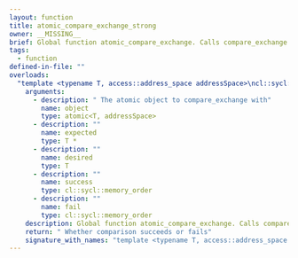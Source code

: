 ```yaml
---
layout: function
title: atomic_compare_exchange_strong
owner: __MISSING__
brief: Global function atomic_compare_exchange. Calls compare_exchange on SYCL atomic object.
tags:
  - function
defined-in-file: ""
overloads:
  "template <typename T, access::address_space addressSpace>\ncl::sycl::cl_bool atomic_compare_exchange_strong(atomic<T, addressSpace>, T *, T, cl::sycl::memory_order, cl::sycl::memory_order)":
    arguments:
      - description: " The atomic object to compare_exchange with"
        name: object
        type: atomic<T, addressSpace>
      - description: ""
        name: expected
        type: T *
      - description: ""
        name: desired
        type: T
      - description: ""
        name: success
        type: cl::sycl::memory_order
      - description: ""
        name: fail
        type: cl::sycl::memory_order
    description: Global function atomic_compare_exchange. Calls compare_exchange on SYCL atomic object.
    return: " Whether comparison succeeds or fails"
    signature_with_names: "template <typename T, access::address_space addressSpace>\ncl::sycl::cl_bool atomic_compare_exchange_strong(atomic<T, addressSpace> object, T * expected, T desired, cl::sycl::memory_order success, cl::sycl::memory_order fail)"
---
```

